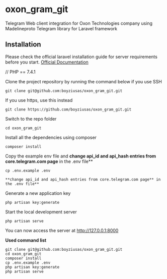 # oxon_gram_git

Telegram Web client integration for Oxon Technologies company using Madelineproto Telegram library for Laravel framework

## Installation

Please check the official laravel installation guide for server requirements before you start. [Official Documentation](https://laravel.com/docs/8.x/installation/)

//
PHP == 7.4.1


Clone the project repository by running the command below if you use SSH

```
git clone git@github.com:boyziusas/oxon_gram_git.git
```

If you use https, use this instead

```
git clone https://github.com/boyziusas/oxon_gram_git.git
```

Switch to the repo folder

```
cd oxon_gram_git
```

Install all the dependencies using composer

```
composer install
```

Copy the example env file and **change api_id and api_hash entries from core.telegram.com page** in the .env file**

```
cp .env.example .env
```
```
**change api_id and api_hash entries from core.telegram.com page** in the .env file**
```

Generate a new application key

```
php artisan key:generate
```

Start the local development server

```
php artisan serve
```

You can now access the server at http://127.0.0.1:8000

**Used command list**

```
git clone git@github.com:boyziusas/oxon_gram_git.git
cd oxon_gram_git
composer install
cp .env.example .env
php artisan key:generate
php artisan serve 
```

